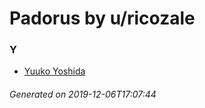 # Padorus by u/ricozale

### Y
* [Yuuko Yoshida](https://github.com/shadow578/Project-Padoru/blob/master/table-of-contents/characters/YuukoYoshida.md)

###### Generated on 2019-12-06T17:07:44
